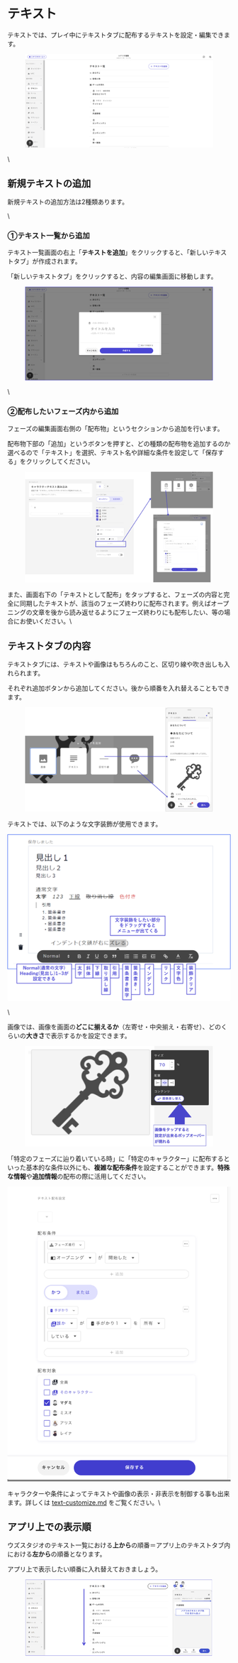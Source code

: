# テキスト

テキストでは、プレイ中にテキストタブに配布するテキストを設定・編集できます。

<figure><img src="../.gitbook/assets/image (3).png" alt=""><figcaption></figcaption></figure>

\\

## 新規テキストの追加

新規テキストの追加方法は2種類あります。

\\

### ①テキスト一覧から追加

テキスト一覧画面の右上「**テキストを追加**」をクリックすると、「新しいテキストタブ」が作成されます。

「新しいテキストタブ」をクリックすると、内容の編集画面に移動します。

<figure><img src="../.gitbook/assets/image (5).png" alt=""><figcaption></figcaption></figure>

\\

### ②配布したいフェーズ内から追加

フェーズの編集画面右側の「配布物」というセクションから追加を行います。

配布物下部の「追加」というボタンを押すと、どの種類の配布物を追加するのか選べるので「テキスト」を選択、テキスト名や詳細な条件を設定して「保存する」をクリックしてください。

<figure><img src="../.gitbook/assets/image (90).png" alt=""><figcaption></figcaption></figure>

また、画面右下の「テキストとして配布」をタップすると、フェーズの内容と完全に同期したテキストが、該当のフェーズ終わりに配布されます。例えばオープニングの文章を後から読み返せるようにフェーズ終わりにも配布したい、等の場合にお使いください。\\

## テキストタブの内容

テキストタブには、テキストや画像はもちろんのこと、区切り線や吹き出しも入れられます。

それぞれ追加ボタンから追加してください。後から順番を入れ替えることもできます。

<figure><img src="../.gitbook/assets/image (91).png" alt=""><figcaption></figcaption></figure>

テキストでは、以下のような文字装飾が使用できます。

![](../images/giron3.png)

\\

画像では、画像を画面の**どこに揃えるか**（左寄せ・中央揃え・右寄せ）、どのくらいの**大きさ**で表示するかを設定できます。

<figure><img src="../.gitbook/assets/image (92).png" alt=""><figcaption></figcaption></figure>

「特定のフェーズに辿り着いている時」に「特定のキャラクター」に配布するといった基本的な条件以外にも、**複雑な配布条件**を設定することができます。**特殊な情報**や**追加情報**の配布の際に活用してください。

![](<../.gitbook/assets/スクリーンショット 2024-02-20 19.16.46.png>)

キャラクターや条件によってテキストや画像の表示・非表示を制御する事も出来ます。詳しくは [text-customize.md](../advanced/text-customize.md "mention") をご覧ください。\\

## アプリ上での表示順

ウズスタジオのテキスト一覧における**上から**の順番＝アプリ上のテキストタブ内における**左から**の順番となります。

アプリ上で表示したい順番に入れ替えておきましょう。

<figure><img src="../.gitbook/assets/image (6).png" alt=""><figcaption></figcaption></figure>
